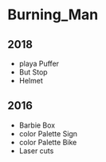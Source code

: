 # Burning_Man

2018
-----
* playa Puffer 
* But Stop
* Helmet



2016
--------
* Barbie Box
* color Palette Sign
* color Palette Bike
* Laser cuts
